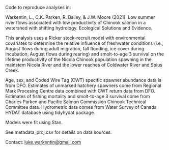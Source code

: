 Code to reproduce analyses in:

Warkentin, L., C.K. Parken, R. Bailey, & J.W. Moore (2021). Low summer river flows associated with low productivity of Chinook salmon in a watershed with shifting hydrology. Ecological Solutions and Evidence. 

This analysis uses a Ricker stock-recruit model with environmental covariates to determine the relative influence of freshwater conditions (i.e., August flows during adult migration, fall flooding, ice cover during incubation, August flows during rearing) and smolt-to-age 3 survival on the lifetime productivity of the Nicola Chinook population spawning in the mainstem Nicola River and the lower reaches of Coldwater River and Spius Creek. 

Age, sex, and Coded Wire Tag (CWT) specific spawner abundance data is from DFO. Estimates of unmarked hatchery spawners come from Regional Mark Procesing Centre data combined with CWT return data from DFO. Estimates of fishing mortality and smolt-to-age 3 survival come from Charles Parken and Pacific Salmon Commission Chinook Technical Committee data. Hydrometric data comes from Water Survey of Canada HYDAT database using tidyhydat package.

Models were fit using Stan.

See metadata_proj.csv for details on data sources. 

Contact: luke.warkentin@gmail.com
